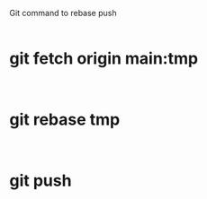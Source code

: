 Git command to rebase push <br>
<br>
<h1>git fetch origin main:tmp</h1>
<br>
<h1>git rebase tmp</h1>
<br>
<h1>git push</h1>
